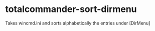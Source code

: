 # totalcommander-sort-dirmenu
Takes wincmd.ini and sorts alphabetically the entries under [DirMenu]
